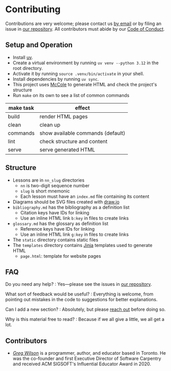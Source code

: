 # Contributing

Contributions are very welcome;
please contact us [by email][email] or by filing an issue in [our repository][repo].
All contributors must abide by our [Code of Conduct](./CODE_OF_CONDUCT.md).

## Setup and Operation

-   Install [uv][uv].
-   Create a virtual environment by running `uv venv --python 3.12` in the root directory.
-   Activate it by running `source .venv/bin/activate` in your shell.
-   Install dependencies by running `uv sync`.
-   This project uses [McCole][mccole] to generate HTML and check the project's structure
-   Run `make` on its own to see a list of common commands

| make task | effect                            |
| --------- | ----------------------------------|
| build     | render HTML pages                 |
| clean     | clean up                          |
| commands  | show available commands (default) |
| lint      | check structure and content       |
| serve     | serve generated HTML              |

## Structure

-   Lessons are in `nn_slug` directories
    -   `nn` is two-digit sequence number
    -   `slug` is short mnemonic
    -   Each lesson must have an `index.md` file containing its content
-   Diagrams should be SVG files created with [draw.io][draw-io]
-   `bibliography.md` has the bibliography as a definition list
    -   Citation keys have IDs for linking
    -   Use an inline HTML link `b:key` in files to create links
-   `glossary.md` has the glossary as definition list
    -   Reference keys have IDs for linking
    -   Use an inline HTML link `g:key` in files to create links
-   The `static` directory contains static files
-   The `templates` directory contains [Jinja][jinja] templates used to generate HTML
    -   `page.html`: template for website pages

## FAQ

Do you need any help?
:   Yes—please see the issues in [our repository][repo].

What sort of feedback would be useful?
:   Everything is welcome,
    from pointing out mistakes in the code to suggestions for better explanations.

Can I add a new section?
:   Absolutely, but please [reach out][email] before doing so.

Why is this material free to read?
:   Because if we all give a little, we all get a lot.

## <a id="contributors">Contributors</a>

-   [*Greg Wilson*][wilson-greg] is a programmer, author, and educator based in Toronto.
    He was the co-founder and first Executive Director of Software Carpentry
    and received ACM SIGSOFT's Influential Educator Award in 2020.

[draw-io]: https://www.drawio.com/
[email]: mailto:gvwilson@third-bit.com
[jinja]: https://jinja.palletsprojects.com/
[mccole]: https://pypi.org/project/mccole/
[repo]: https://github.com/gvwilson/change
[uv]: https://github.com/astral-sh/uv
[wilson-greg]: https://third-bit.com/
